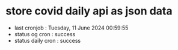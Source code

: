 # store covid daily api as json data

- last cronjob : Tuesday, 11 June 2024 00:59:55
- status og cron : success
- status daily cron : success
      
      